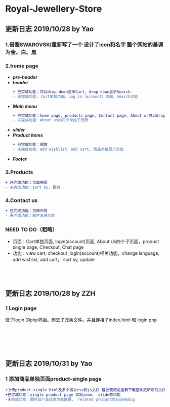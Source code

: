 # Royal-Jewellery-Store

## 更新日志 2019/10/28 by Yao
### 1.借鉴SWAROVSKI重新写了一个 设计了icon和名字 整个网站的基调为金、白、黑
### 2.home page
   - ***pre-header***
   - ***header***
      ```diff
      + 已完成功能：可以drop down显示Cart, drop down显示Search       
      - 未完成功能: Cart单独页面，Log in（account）页面，Search功能
      ```
   - ***Main menu***
      ```diff
      + 已完成功能：home page, products page, Contact page, About us可以drop down
      - 未完成功能：About us的四个单独子页面
      ```
   - ***slider***
   - ***Product items***
      ```diff
      + 已完成功能：缩放        
      - 未完成功能：add wishlist，add cart, 商品单独显示页面
      ```
   - ***Footer***
### 3.Products

   ```diff
   + 已完成功能：页面布局
   - 未完成功能：sort by, 翻页
   ```    
### 4.Contact us
   ```diff
   + 已完成功能：页面布局
   - 未完成功能：邮件发送功能
   ```
### NEED TO DO（粗略） 
   - 页面：Cart单独页面, login(account)页面, About Us四个子页面，product single page, Checkout, Chat page
   - 功能：view cart, checkout ,login(account)相关功能，change language, add wishlist, add cart， sort by, update
   <br><br><br><br>
   
## 更新日志 2019/10/28 by ZZH
   ### 1 Login page
   做了login 的php界面。删去了冗余文件。并且连接了index.html 和 login.php
   
   <br><br><br><br>
   
## 更新日志 2019/10/31 by Yao
   
   ### 1 添加商品单独页面product-single page
   ```diff
   +上传product-single.html及多个相关css和js文件 建议使用前重新下载整体更新项目文件
   +已完成功能：single product page 实现zoom， slide等功能
   -未完成功能：图片及产品信息为死数据， related product的zoom有bug
   ```
   
   
